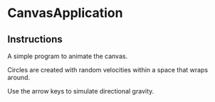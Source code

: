 # CanvasApplication
## Instructions

A simple program to animate the canvas.

Circles are created with random velocities within a space that wraps around.

Use the arrow keys to simulate directional gravity.

